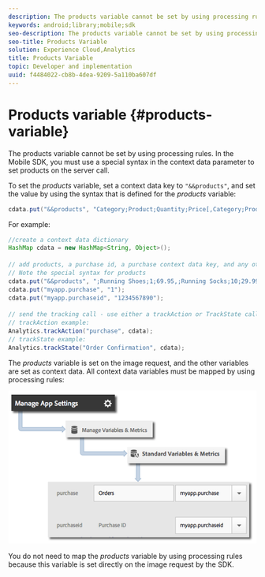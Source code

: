 ```yaml
---
description: The products variable cannot be set by using processing rules. In the Mobile SDK, you must use a special syntax in the context data parameter to set products on the server call.
keywords: android;library;mobile;sdk
seo-description: The products variable cannot be set by using processing rules. In the Mobile SDK, you must use a special syntax in the context data parameter to set products on the server call.
seo-title: Products Variable
solution: Experience Cloud,Analytics
title: Products Variable
topic: Developer and implementation
uuid: f4484022-cb8b-4dea-9209-5a110ba607df
---
```


# Products variable {#products-variable}

The products variable cannot be set by using processing rules. In the Mobile SDK, you must use a special syntax in the context data parameter to set products on the server call.

To set the *products* variable, set a context data key to `"&&products"`, and set the value by using the syntax that is defined for the *products* variable:

```java
cdata.put("&&products", "Category;Product;Quantity;Price[,Category;Product;Quantity;Price]");
```

For example:

```java
//create a context data dictionary 
HashMap cdata = new HashMap<String, Object>(); 
 
// add products, a purchase id, a purchase context data key, and any other data you want to collect. 
// Note the special syntax for products 
cdata.put("&&products", ";Running Shoes;1;69.95,;Running Socks;10;29.99"); 
cdata.put("myapp.purchase", "1"); 
cdata.put("myapp.purchaseid", "1234567890"); 
 
// send the tracking call - use either a trackAction or TrackState call. 
// trackAction example: 
Analytics.trackAction("purchase", cdata); 
// trackState example: 
Analytics.trackState("Order Confirmation", cdata);
```

The *products* variable is set on the image request, and the other variables are set as context data. All context data variables must be mapped by using processing rules:

![](assets/map-products.png)

You do not need to map the *products* variable by using processing rules because this variable is set directly on the image request by the SDK. 
